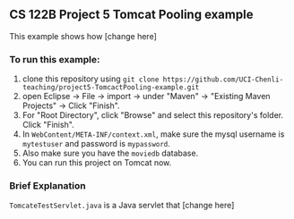 ## CS 122B Project 5 Tomcat Pooling example

This example shows how [change here]

### To run this example: 
1. clone this repository using `git clone https://github.com/UCI-Chenli-teaching/project5-TomcactPooling-example.git`
2. open Eclipse -> File -> import -> under "Maven" -> "Existing Maven Projects" -> Click "Finish".
3. For "Root Directory", click "Browse" and select this repository's folder. Click "Finish".
4. In `WebContent/META-INF/context.xml`, make sure the mysql username is `mytestuser` and password is `mypassword`.
5. Also make sure you have the `moviedb` database.
6. You can run this project on Tomcat now.

### Brief Explanation
`TomcateTestServlet.java` is a Java servlet that [change here]

